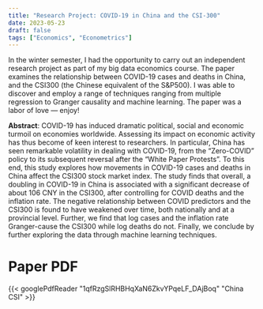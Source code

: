 ```yaml
---
title: "Research Project: COVID-19 in China and the CSI-300"
date: 2023-05-23
draft: false
tags: ["Economics", "Econometrics"]
---
```

In the winter semester, I had the opportunity to carry out an independent research project as part of my big data economics course. The paper examines the relationship between COVID-19  cases and deaths in China, and the CSI300 (the Chinese equivalent of the S&P500). I was able to discover and employ a range of techniques ranging from multiple regression to  Granger causality and machine learning. The paper was a labor of love — enjoy!

**Abstract**: COVID-19 has induced dramatic political, social and economic turmoil on economies worldwide. Assessing its impact on economic activity has thus become of keen interest to researchers. In particular, China has seen remarkable volatility in dealing with COVID-19, from the “Zero-COVID” policy to its subsequent reversal after the “White Paper Protests”. To this end, this study explores how movements in COVID-19 cases and deaths in China affect the CSI300 stock market index. The study finds that overall, a doubling in COVID-19 in China is associated with a significant decrease of about 106 CNY in the CSI300, after controlling for COVID deaths and the inflation rate. The negative relationship between COVID predictors and the CSI300 is found to have weakened over time, both nationally and at a provincial level. Further, we find that log cases and the inflation rate Granger-cause the CSI300 while log deaths do not. Finally, we conclude by further exploring the data through machine learning techniques.

# Paper PDF

{{< googlePdfReader "1qfRzgSlRHBHqXaN6ZkvYPqeLF_DAjBoq" "China CSI" >}}